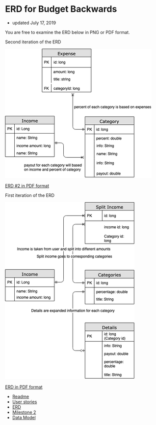 # ERD for Budget Backwards
+ updated July 17, 2019

You are free to examine the ERD below in PNG or PDF format.

Second iteration of the ERD

![ERD png](budget_erd_1.png)

[ERD #2 in PDF format](budget_erd_1.pdf) 




First iteration of the ERD

![ERD png](budget_erd_2.png)

[ERD in PDF format](budget_erd_2.pdf) 

+ [Readme](https://treypage.github.io/budget-backwards/)
+ [User stories](user-stories.md)
+ [ERD](ERD.md)
+ [Milestone 2](milestone-2.md)
+ [Data Model](data-model.md)

